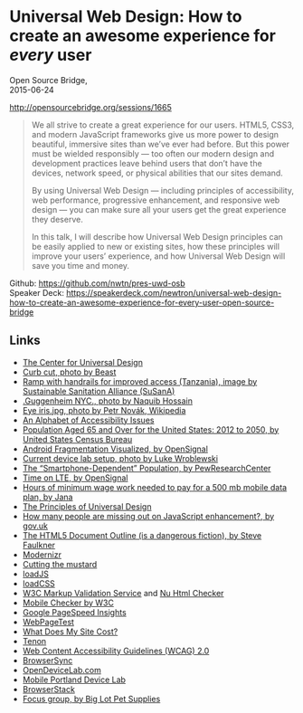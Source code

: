 # Universal Web Design: How to create an awesome experience for *every* user

Open Source Bridge,  
2015-06-24

<http://opensourcebridge.org/sessions/1665>

> We all strive to create a great experience for our users. HTML5, CSS3, and modern JavaScript frameworks give us more power to design beautiful, immersive sites than we’ve ever had before. But this power must be wielded responsibly — too often our modern design and development practices leave behind users that don’t have the devices, network speed, or physical abilities that our sites demand.
>
> By using Universal Web Design — including principles of accessibility, web performance, progressive enhancement, and responsive web design — you can make sure all your users get the great experience they deserve.
>
> In this talk, I will describe how Universal Web Design principles can be easily applied to new or existing sites, how these principles will improve your users’ experience, and how Universal Web Design will save you time and money. 

Github: <https://github.com/nwtn/pres-uwd-osb>  
Speaker Deck: <https://speakerdeck.com/newtron/universal-web-design-how-to-create-an-awesome-experience-for-every-user-open-source-bridge>

## Links

* [The Center for Universal Design](http://www.ncsu.edu/ncsu/design/cud/)
* [Curb cut, photo by Beast](http://commons.wikimedia.org/wiki/File:Beast_0096.jpg)
* [Ramp with handrails for improved access (Tanzania), image by Sustainable Sanitation Alliance (SuSanA)](https://commons.wikimedia.org/wiki/File:Ramp_with_handrails_for_improved_access_%28Tanzania%29_%285601466224%29.jpg)
* [.Guggenheim NYC., photo by Naquib Hossain](https://www.flickr.com/photos/naq/12450626503/)
* [Eye iris.jpg, photo by Petr Novák, Wikipedia](http://commons.wikimedia.org/wiki/File:Eye_iris.jpg)
* [An Alphabet of Accessibility Issues](https://the-pastry-box-project.net/anne-gibson/2014-july-31)
* [Population Aged 65 and Over for the United States: 2012 to 2050, by United States Census Bureau](http://www.census.gov/prod/2014pubs/p25-1140.pdf)
* [Android Fragmentation Visualized, by OpenSignal](http://opensignal.com/reports/2014/android-fragmentation/)
* [Current device lab setup, photo by Luke Wroblewski](https://twitter.com/lukew/status/507880029737328640/photo/1)
* [The “Smartphone-Dependent” Population, by PewResearchCenter](http://www.pewinternet.org/2015/04/01/us-smartphone-use-in-2015/)
* [Time on LTE, by OpenSignal](http://opensignal.com/reports/state-of-lte/usa-q1-2014/)
* [Hours of minimum wage work needed to pay for a 500 mb mobile data plan, by Jana](http://blog.jana.com/2015/01/26/the-data-trap/)
* [The Principles of Universal Design](http://www.ncsu.edu/ncsu/design/cud/about_ud/udprinciplestext.htm)
* [How many people are missing out on JavaScript enhancement?, by gov.uk](https://gds.blog.gov.uk/2013/10/21/how-many-people-are-missing-out-on-javascript-enhancement/)
* [The HTML5 Document Outline (is a dangerous fiction), by Steve Faulkner](http://www.paciellogroup.com/blog/2013/10/html5-document-outline/)
* [Modernizr](http://modernizr.com/)
* [Cutting the mustard](http://responsivenews.co.uk/post/18948466399/cutting-the-mustard)
* [loadJS](https://github.com/filamentgroup/loadJS)
* [loadCSS](https://github.com/filamentgroup/loadCSS)
* [W3C Markup Validation Service](http://validator.w3.org/) and [Nu Html Checker](https://validator.w3.org/nu/)
* [Mobile Checker by W3C](https://validator.w3.org/mobile-alpha/)
* [Google PageSpeed Insights](https://developers.google.com/speed/pagespeed/insights/)
* [WebPageTest](http://www.webpagetest.org/)
* [What Does My Site Cost?](http://whatdoesmysitecost.com/)
* [Tenon](http://tenon.io/)
* [Web Content Accessibility Guidelines (WCAG) 2.0](http://www.w3.org/TR/WCAG20/)
* [BrowserSync](http://www.browsersync.io/)
* [OpenDeviceLab.com](http://opendevicelab.com/)
* [Mobile Portland Device Lab](http://mobileportland.com/device-lab)
* [BrowserStack](http://browserstack.com/)
* [Focus group, by Big Lot Pet Supplies](http://www.adweek.com/news/advertising-branding/ad-day-big-lots-does-focus-groups-animals-because-theyre-people-too-160010)
